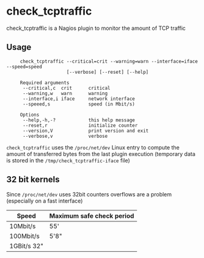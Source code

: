 # check_tcptraffic

check_tcptraffic is a Nagios plugin to monitor the amount of TCP traffic

## Usage

```
     check_tcptraffic --critical=crit --warning=warn --interface=iface --speed=speed
                      [--verbose] [--reset] [--help]

     Required arguments
      --critical,c  crit      critical
      --warning,w   warn      warning
      --interface,i iface     network interface
      --speeed,s              speed (in Mbit/s)

     Options
      --help,-h,-?            this help message
      --reset,r               initialize counter
      --version,V             print version and exit
      --verbose,v             verbose
```

`check_tcptraffic` uses the `/proc/net/dev` Linux entry to compute the
amount of transferred bytes from the last plugin execution (temporary
data is stored in the `/tmp/check_tcptraffic-iface` file)

## 32 bit kernels

Since `/proc/net/dev` uses 32bit counters overflows are a problem
(especially on a fast interface)

| Speed     | Maximum safe check period |
| --------- | ------------------------- |
| 10Mbit/s  | 55'                       |
| 100Mbit/s | 5'8"                      |
| 1GBit/s     32"                       |
